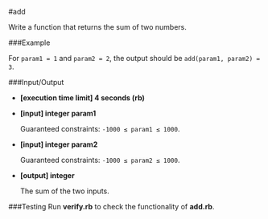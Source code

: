 #add

Write a function that returns the sum of two numbers.

###Example

For `param1 = 1` and `param2 = 2`, the output should be
`add(param1, param2) = 3`.

###Input/Output

- **[execution time limit] 4 seconds (rb)**


- **[input] integer param1**

    Guaranteed constraints:
`-1000 ≤ param1 ≤ 1000`.


- **[input] integer param2**

    Guaranteed constraints:
  `-1000 ≤ param2 ≤ 1000`.


- **[output] integer**

    The sum of the two inputs.

###Testing
Run **verify.rb** to check the functionality of **add.rb**.